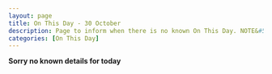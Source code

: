 ```yaml
---
layout: page
title: On This Day - 30 October
description: Page to inform when there is no known On This Day. NOTE&#58; There may still be comments.
categories: [On This Day]
---
```


**Sorry no known details for today**
